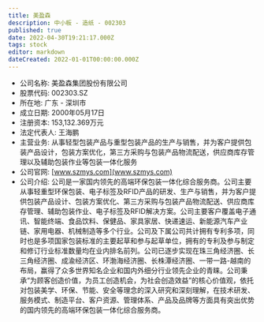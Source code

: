 ```yaml
---
title: 美盈森
description: 中小板 - 造纸 - 002303
published: true
date: 2022-04-30T19:21:17.000Z
tags: stock
editor: markdown
dateCreated: 2022-01-01T00:00:00.000Z
---
```


- 公司名称: 美盈森集团股份有限公司
- 股票代码: 002303.SZ
- 所在地: 广东 - 深圳市
- 成立日期: 2000年05月17日
- 注册资本: 153,132.369万元
- 法定代表人: 王海鹏
- 主营业务: 从事轻型包装产品与重型包装产品的生产与销售，并为客户提供包装产品设计，包装方案优化，第三方采购与包装产品物流配送，供应商库存管理以及辅助包装作业等包装一体化服务
- 公司官网: [www.szmys.com](www.szmys.com)
- 公司介绍: 公司是一家国内领先的高端环保包装一体化综合服务商。公司主要从事轻重型环保包装、电子标签及RFID产品的研发、生产与销售，并为客户提供包装产品设计、包装方案优化、第三方采购与包装产品物流配送、供应商库存管理、辅助包装作业、电子标签及RFID解决方案。公司主要客户覆盖电子通讯、智能终端、食品饮料、保健品、家具家居、快递速运、新能源汽车产业链、家用电器、机械制造等多个行业。公司及下属公司共计拥有专利多项，同时也是多项国家包装标准的主要起草和参与起草单位，拥有的专利及参与制定和修订行业标准数量均在业内排名前列。公司已逐步实现在珠三角经济圈、长三角经济圈、成渝经济区、环渤海经济圈、长株潭经济圈、一带一路-越南的布局，赢得了众多世界知名企业和国内外细分行业领先企业的青睐。公司秉承“为顾客创造价值，为员工创造机会，为社会创造效益”的核心价值观，依托对包装美学、环保、节能、安全等理念的深入研究和深刻理解，在技术研发、服务模式、制造平台、客户资源、管理体系、产品及品牌等方面具有突出优势的国内领先的高端环保包装一体化综合服务商。


